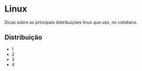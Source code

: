 # Linux #
Dicas sobre as principais distribuições linux que uso, no cotidiano.
## Distribuição ##
* 1
* 2 
* 3
* 4